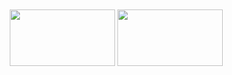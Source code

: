 
<div style="
  width          : 380px;                /* BOXの幅             */
  display        : flex;                 /* FlexBox定義         */
  ">

  <div style="
  width          : 60px; 
  height         : 100px; 
  margin         : 2px; 
  flex-grow      : 1;                    
  ">
    <img style="width : 100%; display: block;" src=https://github-readme-stats.vercel.app/api?username=k0TAR&show_icons=true&theme=material-palenight&hide_rank=true&count_private=true>
  </div>
  <div style="
  width          : 60px; 
  height         : 100px; 
  margin         : 2px; 
  flex-grow      : 1;                    
  ">
    <img style="width : 100%; display: block;" src=https://github-readme-stats.vercel.app/api/top-langs/?username=k0TAR&theme=material-palenight&langs_count=8&layout=compact>
  </div>
</div>